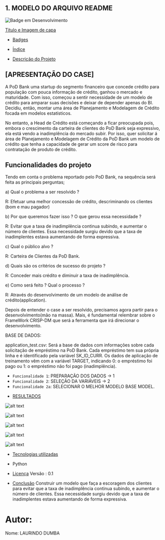 ## 1. MODELO DO ARQUIVO README

![Badge em Desenvolvimento](http://img.shields.io/static/v1?label=STATUS&message=EM%20DESENVOLVIMENTO&color=GREEN&style=for-the-badge)




 [Título e Imagem de capa](#Título-e-Imagem-de-capa)

* [Badges](#badges)

* [Índice](#índice)

* [Descrição do Projeto](#descrição-do-projeto)


## [APRESENTAÇÃO DO CASE]

A PoD Bank uma startup do segmento financeiro que concede crédito para população com pouca informação de crédito, ganhou o mercado e maturidade. Com isso, começou a sentir necessidade de um modelo de crédito para amparar suas decisões e deixar de depender apenas do BI. Decidiu, então, montar uma área de Planejamento e Modelagem de Crédito focada em modelos estatísticos.

No entanto, a Head de Crédito está começando a ficar preocupada pois, embora o crescimento da carteira de clientes do PoD Bank seja expressivo, ela está vendo a inadimplência do mercado subir. Por isso, quer solicitar á área de Planejamento e Modelagem de Crédito da PoD Bank um modelo de crédito que tenha a capacidade de gerar um score de risco para contratação de produto de crédito.



 ## Funcionalidades do projeto

 Tendo em conta o problema reportado pelo PoD Bank, na sequência será feita as principais perguntas;

a) Qual o problema a ser resolvido ?

R: Efetuar uma melhor concessão de crédito, descriminando os clientes (bom e mau pagador)

b) Por que queremos fazer isso ? O que gerou essa necessidade ?

R: Evitar que a taxa de inadimplência continua subindo, e aumentar o número de clientes. Essa necessidade surgiu devido que a taxa de inadimplentes estava aumentando de forma expressiva.

c) Qual o público alvo ?

R: Carteira de Clientes da PoD Bank.

d) Quais são os critérios de sucesso do projeto ?

R: Conceder mais crédito e diminuir a taxa de inadimplência.

e) Como será feito ? Qual o processo ?

R: Através do desenvolvimento de um modelo de análise de crédito(application).

Depois de entender o case a ser resolvido, precisamos agora partir para o desenvolvimento(mão na massa). Mais, é fundamental relembrar sobre o FrameWork CRISP-DM que será a ferramenta que irá direcionar o desenvolvimento.

BASE DE DADOS:

application_test.csv: Será a base de dados com informações sobre cada solicitação de empréstimo na PoD Bank. Cada empréstimo tem sua própria linha e é identificado pela variável SK_ID_CURR. Os dados de aplicação de treinamento vêm com a variável TARGET, indicando 0: o empréstimo foi pago ou 1: o empréstimo não foi pago (inadimplência).

- `Funcionalidade 1`: PREPARAÇÃO DOS DADOS -> 1
- `Funcionalidade 2`: SELEÇÃO DA VARIÁVEIS -> 2
- `Funcionalidade 2a`: SELECIONAR O MELHOR MODELO BASE MODEL. 

* [RESULTADOS](#acesso-ao-projeto)



![alt text](image-1.png)

![alt text](image-2.png)

![alt text](image-3.png)

![alt text](image-4.png)

![alt text](image-5.png)

* [Tecnologias utilizadas](#tecnologias-utilizadas)
- Python

* [Licença](#licença)
Versão : 0.1

* [Conclusão](#conclusão)
Construir um modelo que faça a escoragem dos clientes para evitar que a taxa de inadimplência continua subindo, e aumentar o número de clientes. Essa necessidade surgiu devido que a taxa de inadimplentes estava aumentando de forma expressiva.


# Autor:
Nome: LAURINDO DUMBA
